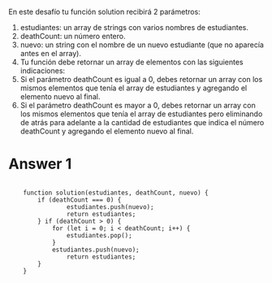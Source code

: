 En este desafío tu función solution recibirá 2 parámetros:

1) estudiantes: un array de strings con varios nombres de estudiantes.
2) deathCount: un número entero.
3) nuevo: un string con el nombre de un nuevo estudiante (que no aparecía antes en el array).
4) Tu función debe retornar un array de elementos con las siguientes indicaciones:
5) Si el parámetro deathCount es igual a 0, debes retornar un array con los mismos elementos que tenía el array de estudiantes y agregando el elemento nuevo al final.
6) Si el parámetro deathCount es mayor a 0, debes retornar un array con los mismos elementos que tenía el array de estudiantes pero eliminando de atrás para adelante a la cantidad de estudiantes que indica el número deathCount y agregando el elemento nuevo al final.

# Answer 1
<code>
    function solution(estudiantes, deathCount, nuevo) {  
        if (deathCount === 0) {
                estudiantes.push(nuevo);
                return estudiantes;
        } if (deathCount > 0) {
            for (let i = 0; i < deathCount; i++) {
                estudiantes.pop();
            }
            estudiantes.push(nuevo);
                return estudiantes;
        }
    }
</code>

